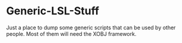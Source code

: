 # Generic-LSL-Stuff
Just a place to dump some generic scripts that can be used by other people. Most of them will need the XOBJ framework.

